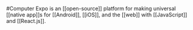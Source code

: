 #Computer 
Expo is an [[open-source]] platform for making universal [[native app]]s for [[Android]], [[iOS]], and the [[web]] with [[JavaScript]] and [[React.js]].